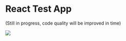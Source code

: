 # React Test App

(Still in progress, code quality will be improved in time)

<img src="https://i.ibb.co/nwKGyVN/gaming-news.png" >
